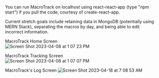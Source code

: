 
You can run MacroTrack on localhost using react-react-app (type "npm start") if you pull the code, courtesy of create-react-app. 

Current stretch goals include retaining data in MongoDB 
(potentially using MERN Stack), separating the macros by day, and being able to edit incorrect information. 

MacroTrack Home Screen <br/> 
![Screen Shot 2023-04-08 at 1 07 23 PM](https://user-images.githubusercontent.com/91577965/230734044-ca6b3ed6-0d9f-492e-9081-3c3a0d93fd6f.png)
<br/> 

MacroTrack Tracking Screen <br/> 
![Screen Shot 2023-04-08 at 1 07 07 PM](https://user-images.githubusercontent.com/91577965/230734015-05e949ed-79a0-403d-b0dd-8443fa776b73.png)

MacroTrack's Log Screen
![Screen Shot 2023-04-18 at 7 08 53 AM](https://user-images.githubusercontent.com/91577965/232759608-e418478e-0bb2-49c6-8498-7a4783a1a24d.png)
<br/> 
 



